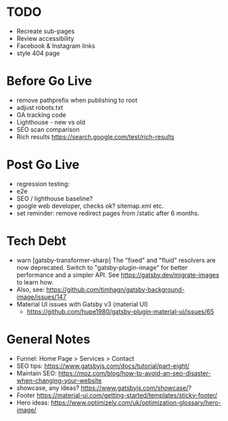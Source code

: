# TODO
- Recreate sub-pages
- Review accessibility
- Facebook & Instagram links
- style 404 page

# Before Go Live
- remove pathprefix when publishing to root
- adjust robots.txt
- GA tracking code
- Lighthouse - new vs old
- SEO scan comparison
- Rich results https://search.google.com/test/rich-results

# Post Go Live
- regression testing:
 - e2e
 - SEO / lighthouse baseline?
 - google web developer, checks ok? sitemap.xml etc.
 - set reminder: remove redirect pages from /static after 6 months.

 # Tech Debt
 - warn [gatsby-transformer-sharp] The "fixed" and "fluid" resolvers are now deprecated. Switch
to "gatsby-plugin-image" for better performance and a simpler API. See
https://gatsby.dev/migrate-images to learn how.
  - Also, see: https://github.com/timhagn/gatsby-background-image/issues/147
- Material UI issues with Gatsby v3 (material UI)
  - https://github.com/hupe1980/gatsby-plugin-material-ui/issues/65
# General Notes
- Funnel: Home Page > Services > Contact
- SEO tips: https://www.gatsbyjs.com/docs/tutorial/part-eight/
- Maintain SEO: https://moz.com/blog/how-to-avoid-an-seo-disaster-when-changing-your-website
- showcase, any ideas? https://www.gatsbyjs.com/showcase/?
- Footer https://material-ui.com/getting-started/templates/sticky-footer/
- Hero ideas: https://www.optimizely.com/uk/optimization-glossary/hero-image/